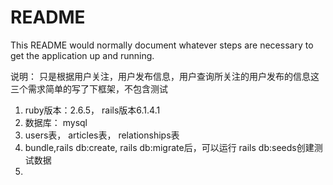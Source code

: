 # README

This README would normally document whatever steps are necessary to get the
application up and running.

说明：
  只是根据用户关注，用户发布信息，用户查询所关注的用户发布的信息这三个需求简单的写了下框架，不包含测试



1. ruby版本：2.6.5， rails版本6.1.4.1
2. 数据库： mysql 
3. users表， articles表， relationships表
4. bundle,rails db:create, rails db:migrate后，可以运行 rails db:seeds创建测试数据
5. 

